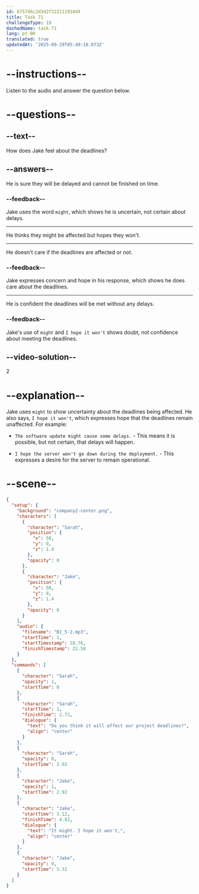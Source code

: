 ```yaml
---
id: 675746c2d3d2f222111918d4
title: Task 71
challengeType: 19
dashedName: task-71
lang: pt-BR
translated: true
updatedAt: '2025-09-29T05:49:18.073Z'
---
```

<!-- (Audio) Sarah: Do you think it will affect our project deadlines? Jake: It might. I hope it won't. -->

# --instructions--

Listen to the audio and answer the question below.

# --questions--

## --text--

How does Jake feel about the deadlines?

## --answers--

He is sure they will be delayed and cannot be finished on time.

### --feedback--

Jake uses the word `might`, which shows he is uncertain, not certain about delays.

---

He thinks they might be affected but hopes they won't.

---

He doesn't care if the deadlines are affected or not.

### --feedback--

Jake expresses concern and hope in his response, which shows he does care about the deadlines.

---

He is confident the deadlines will be met without any delays.

### --feedback--

Jake's use of `might` and `I hope it won't` shows doubt, not confidence about meeting the deadlines.

## --video-solution--

2

# --explanation--

Jake uses `might` to show uncertainty about the deadlines being affected. He also says, `I hope it won't`, which expresses hope that the deadlines remain unaffected. For example:

- `The software update might cause some delays.` - This means it is possible, but not certain, that delays will happen.

- `I hope the server won't go down during the deployment.` - This expresses a desire for the server to remain operational.

# --scene--

```json
{
  "setup": {
    "background": "company2-center.png",
    "characters": [
      {
        "character": "Sarah",
        "position": {
          "x": 50,
          "y": 0,
          "z": 1.4
        },
        "opacity": 0
      },
      {
        "character": "Jake",
        "position": {
          "x": 50,
          "y": 0,
          "z": 1.4
        },
        "opacity": 0
      }
    ],
    "audio": {
      "filename": "B1_5-2.mp3",
      "startTime": 1,
      "startTimestamp": 18.76,
      "finishTimestamp": 22.58
    }
  },
  "commands": [
    {
      "character": "Sarah",
      "opacity": 1,
      "startTime": 0
    },
    {
      "character": "Sarah",
      "startTime": 1,
      "finishTime": 2.72,
      "dialogue": {
        "text": "Do you think it will affect our project deadlines?",
        "align": "center"
      }
    },
    {
      "character": "Sarah",
      "opacity": 0,
      "startTime": 2.92
    },
    {
      "character": "Jake",
      "opacity": 1,
      "startTime": 2.92
    },
    {
      "character": "Jake",
      "startTime": 3.12,
      "finishTime": 4.82,
      "dialogue": {
        "text": "It might. I hope it won't,",
        "align": "center"
      }
    },
    {
      "character": "Jake",
      "opacity": 0,
      "startTime": 5.32
    }
  ]
}
```

